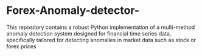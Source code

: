 # Forex-Anomaly-detector-
This repository contains a robust Python implementation of a multi-method anomaly detection system designed for financial time series data, specifically tailored for detecting anomalies in market data such as stock or forex prices
